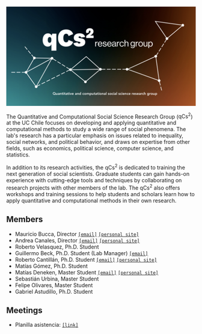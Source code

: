
![logo](figures/logo.png)

The Quantitative and Computational Social Science Research Group ($\text{qCs}^2$)  at the UC Chile focuses on developing and applying quantitative and computational methods to study a wide range of social phenomena. The lab's research has a particular emphasis on issues related to inequality, social networks, and political behavior, and draws on expertise from other fields, such as economics, political science, computer science, and statistics.

In addition to its research activities, the $\text{qCs}^2$ is dedicated to training the next generation of social scientists. Graduate students can gain hands-on experience with cutting-edge tools and techniques by collaborating on research projects with other members of the lab. The $\text{qCs}^2$ also offers workshops and training sessions to help students and scholars learn how to apply quantitative and computational methods in their own research.


## Members


- Mauricio Bucca, Director [`[email]`](mailto:mebucca@gmail.com) [`[personal site]`](https://mebucca.github.io)
- Andrea Canales, Director [`[email]`](mailto:acanales@uc.cl) [`[personal site]`](https://sociologia.uc.cl/academicos-as/planta-academica/andrea-canales-hernandez/)
- Roberto Velasquez, Ph.D. Student
- Guillermo Beck, Ph.D. Student (Lab Manager) [`[email]`](mailto:gubeck@uc.cl) 
- Roberto Cantillán, Ph.D. Student [`[email]`](mailto:ricantillan@uc.cl) [`[personal site]`](https://rcantillan.rbind.io/)
- Matías Gómez, Ph.D. Student
- Matías Deneken, Master Student [`[email]`](mailto:m.deneken@ucl.cl) [`[personal site]`](https://github.com/mdknu)
- Sebastián Urbina, Master Student 
- Felipe Olivares, Master Student 
- Gabriel Astudillo, Ph.D. Student


## Meetings

- Planilla asistencia: [`[link]`](https://docs.google.com/spreadsheets/d/1FxxoH7u407nMbYWf8ZYLOvEfkAY2U9HY0vWB1cUtKZQ/edit?usp=sharing)



